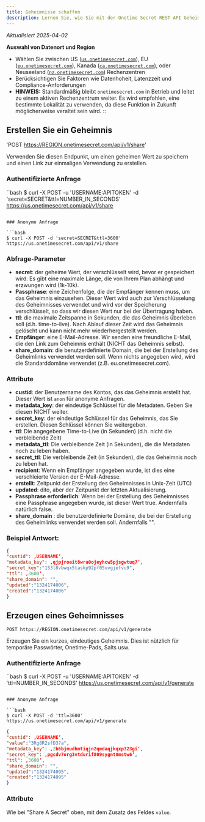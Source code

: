 ```yaml
---
title: Geheimnisse schaffen
description: Lernen Sie, wie Sie mit der Onetime Secret REST API Geheimnisse erstellen und abrufen können, wobei sowohl die authentifizierte als auch die anonyme Nutzung unterstützt wird.
---
```


_Aktualisiert 2025-04-02_

<!-- ::callout{icon="i-heroicons-globe-alt"} -->
**Auswahl von Datenort und Region**
- Wählen Sie zwischen US ([`us.onetimesecret.com`](https://us.onetimesecret.com/)), EU ([`eu.onetimesecret.com`](https://eu.onetimesecret.com/)), Kanada ([`ca.onetimesecret.com`](https://ca.onetimesecret.com/)), oder Neuseeland ([`nz.onetimesecret.com`](https://nz.onetimesecret.com/)) Rechenzentren
- Berücksichtigen Sie Faktoren wie Datenhoheit, Latenzzeit und Compliance-Anforderungen
- **HINWEIS:** Standardmäßig bleibt `onetimesecret.com` in Betrieb und leitet zu einem aktiven Rechenzentrum weiter. Es wird empfohlen, eine bestimmte Lokalität zu verwenden, da diese Funktion in Zukunft möglicherweise veraltet sein wird.
::


## Erstellen Sie ein Geheimnis

'POST https://REGION.onetimesecret.com/api/v1/share'

Verwenden Sie diesen Endpunkt, um einen geheimen Wert zu speichern und einen Link zur einmaligen Verwendung zu erstellen.


### Authentifizierte Anfrage

``bash
$ curl -X POST -u 'USERNAME:APITOKEN' -d 'secret=SECRET&ttl=NUMBER_IN_SECONDS' https://us.onetimesecret.com/api/v1/share
```

### Anonyme Anfrage

```bash
$ curl -X POST -d 'secret=SECRET&ttl=3600' https://us.onetimesecret.com/api/v1/share
```

### Abfrage-Parameter

- **secret**: der geheime Wert, der verschlüsselt wird, bevor er gespeichert wird. Es gibt eine maximale Länge, die von Ihrem Plan abhängt und erzwungen wird (1k-10k).
- **Passphrase**: eine Zeichenfolge, die der Empfänger kennen muss, um das Geheimnis einzusehen. Dieser Wert wird auch zur Verschlüsselung des Geheimnisses verwendet und wird vor der Speicherung verschlüsselt, so dass wir diesen Wert nur bei der Übertragung haben.
- **ttl**: die maximale Zeitspanne in Sekunden, die das Geheimnis überleben soll (d.h. time-to-live). Nach Ablauf dieser Zeit wird das Geheimnis gelöscht und kann nicht mehr wiederhergestellt werden.
- **Empfänger**: eine E-Mail-Adresse. Wir senden eine freundliche E-Mail, die den Link zum Geheimnis enthält (NICHT das Geheimnis selbst).
- **share_domain**: die benutzerdefinierte Domain, die bei der Erstellung des Geheimlinks verwendet werden soll. Wenn nichts angegeben wird, wird die Standarddomäne verwendet (z.B. eu.onetimesecret.com).

### Attribute

- **custid**: der Benutzername des Kontos, das das Geheimnis erstellt hat. Dieser Wert ist `anon` für anonyme Anfragen.
- **metadata\_key**: der eindeutige Schlüssel für die Metadaten. Geben Sie diesen NICHT weiter.
- **secret\_key**: der eindeutige Schlüssel für das Geheimnis, das Sie erstellen. Diesen Schlüssel können Sie weitergeben.
- **ttl**: Die angegebene Time-to-Live (in Sekunden) (d.h. nicht die verbleibende Zeit)
- **metadata\_ttl**: Die verbleibende Zeit (in Sekunden), die die Metadaten noch zu leben haben.
- **secret\_ttl**: Die verbleibende Zeit (in Sekunden), die das Geheimnis noch zu leben hat.
- **recipient**: Wenn ein Empfänger angegeben wurde, ist dies eine verschleierte Version der E-Mail-Adresse.
- **erstellt**: Zeitpunkt der Erstellung des Geheimnisses in Unix-Zeit (UTC)
- **updated**: dito, aber der Zeitpunkt der letzten Aktualisierung.
- **Passphrase erforderlich**: Wenn bei der Erstellung des Geheimnisses eine Passphrase angegeben wurde, ist dieser Wert true. Andernfalls natürlich false.
- **share_domain** : die benutzerdefinierte Domäne, die bei der Erstellung des Geheimlinks verwendet werden soll. Andernfalls "".


### Beispiel Antwort:

```json
{
"custid": ‚USERNAME‘,
"metadata_key": ‚qjpjroeit8wra0ojeyhcw5pjsgwtuq7‘,
"secret_key":"153l8vbwqx5taskp92pf05uvgjefvu9",
"ttl": ‚3600‘,
"share_domain": "",
"updated":"1324174006",
"created":"1324174006"
}
```

## Erzeugen eines Geheimnisses

`POST https://REGION.onetimesecret.com/api/v1/generate`

Erzeugen Sie ein kurzes, eindeutiges Geheimnis. Dies ist nützlich für temporäre Passwörter, Onetime-Pads, Salts usw.

### Authentifizierte Anfrage

``bash
$ curl -X POST -u 'USERNAME:APITOKEN' -d 'ttl=NUMBER_IN_SECONDS' https://us.onetimesecret.com/api/v1/generate
```

### Anonyme Anfrage

```bash
$ curl -X POST -d 'ttl=3600' https://us.onetimesecret.com/api/v1/generate
```


```json
{
"custid": ‚USERNAME‘,
"value":"3Rg8R2sfD3?a",
"metadata_key": ‚2b6bjmudhmtiqjn2qmdaqjkqxp323gi‘,
"secret_key": ‚pgcdv7org3vtdurif809sygnt0mstw6‘,
"ttl": ‚3600‘,
"share_domain": "",
"updated":"1324174095",
"created":"1324174095"
}
```

### Attribute

Wie bei "Share A Secret" oben, mit dem Zusatz des Feldes `value`.
